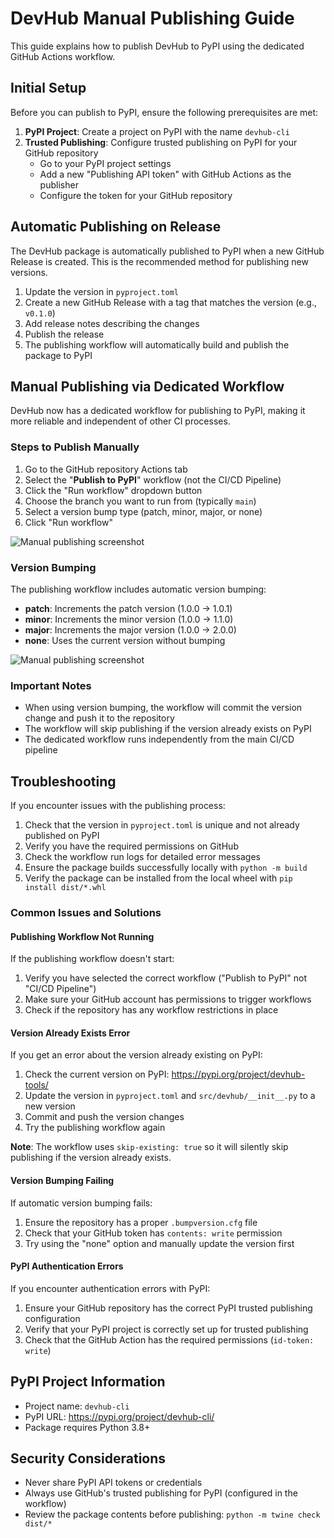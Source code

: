 # DevHub Manual Publishing Guide

This guide explains how to publish DevHub to PyPI using the dedicated GitHub Actions workflow.

## Initial Setup

Before you can publish to PyPI, ensure the following prerequisites are met:

1. **PyPI Project**: Create a project on PyPI with the name `devhub-cli`
2. **Trusted Publishing**: Configure trusted publishing on PyPI for your GitHub repository
   - Go to your PyPI project settings
   - Add a new "Publishing API token" with GitHub Actions as the publisher
   - Configure the token for your GitHub repository

## Automatic Publishing on Release

The DevHub package is automatically published to PyPI when a new GitHub Release is created. This is the recommended method for publishing new versions.

1. Update the version in `pyproject.toml`
2. Create a new GitHub Release with a tag that matches the version (e.g., `v0.1.0`)
3. Add release notes describing the changes
4. Publish the release
5. The publishing workflow will automatically build and publish the package to PyPI

## Manual Publishing via Dedicated Workflow

DevHub now has a dedicated workflow for publishing to PyPI, making it more reliable and independent of other CI processes.

### Steps to Publish Manually

1. Go to the GitHub repository Actions tab
2. Select the "**Publish to PyPI**" workflow (not the CI/CD Pipeline)
3. Click the "Run workflow" dropdown button
4. Choose the branch you want to run from (typically `main`)
5. Select a version bump type (patch, minor, major, or none)
6. Click "Run workflow"

![Manual publishing screenshot](docs/docs/assets/images/manual-publishing.png)

### Version Bumping

The publishing workflow includes automatic version bumping:

- **patch**: Increments the patch version (1.0.0 → 1.0.1)
- **minor**: Increments the minor version (1.0.0 → 1.1.0)
- **major**: Increments the major version (1.0.0 → 2.0.0)
- **none**: Uses the current version without bumping

![Manual publishing screenshot](docs/docs/assets/images/manual-publishing.png)

### Important Notes

- When using version bumping, the workflow will commit the version change and push it to the repository
- The workflow will skip publishing if the version already exists on PyPI
- The dedicated workflow runs independently from the main CI/CD pipeline

## Troubleshooting

If you encounter issues with the publishing process:

1. Check that the version in `pyproject.toml` is unique and not already published on PyPI
2. Verify you have the required permissions on GitHub
3. Check the workflow run logs for detailed error messages
4. Ensure the package builds successfully locally with `python -m build`
5. Verify the package can be installed from the local wheel with `pip install dist/*.whl`

### Common Issues and Solutions

#### Publishing Workflow Not Running

If the publishing workflow doesn't start:

1. Verify you have selected the correct workflow ("Publish to PyPI" not "CI/CD Pipeline")
2. Make sure your GitHub account has permissions to trigger workflows
3. Check if the repository has any workflow restrictions in place

#### Version Already Exists Error

If you get an error about the version already existing on PyPI:

1. Check the current version on PyPI: https://pypi.org/project/devhub-tools/
2. Update the version in `pyproject.toml` and `src/devhub/__init__.py` to a new version
3. Commit and push the version changes
4. Try the publishing workflow again

**Note**: The workflow uses `skip-existing: true` so it will silently skip publishing if the version already exists.

#### Version Bumping Failing

If automatic version bumping fails:

1. Ensure the repository has a proper `.bumpversion.cfg` file
2. Check that your GitHub token has `contents: write` permission
3. Try using the "none" option and manually update the version first

#### PyPI Authentication Errors

If you encounter authentication errors with PyPI:

1. Ensure your GitHub repository has the correct PyPI trusted publishing configuration
2. Verify that your PyPI project is correctly set up for trusted publishing
3. Check that the GitHub Action has the required permissions (`id-token: write`)

## PyPI Project Information

- Project name: `devhub-cli`
- PyPI URL: https://pypi.org/project/devhub-cli/
- Package requires Python 3.8+

## Security Considerations

- Never share PyPI API tokens or credentials
- Always use GitHub's trusted publishing for PyPI (configured in the workflow)
- Review the package contents before publishing: `python -m twine check dist/*`
